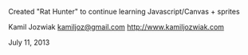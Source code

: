 Created "Rat Hunter" to continue learning Javascript/Canvas + sprites

Kamil Jozwiak <kamiljoz@gmail.com>
http://www.kamiljozwiak.com

July 11, 2013
